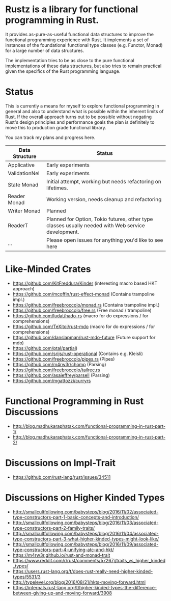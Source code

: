 # Rustz is a library for functional programming in Rust.

It provides as-pure-as-useful functional data structures to improve the
functional programming experience with Rust. It implements a set of 
instances of the foundational functional type classes (e.g. Functor, Monad)
for a large number of data structures.

The implementation tries to be as close to the pure functional implementations
of these data structures, but also tries to remain practical given the
specifics of the Rust programming language.

# Status

This is currently a means for myself to explore functional programming
in general and also to understand what is possible within the 
inherent limits of Rust. If the overall approach turns out to be 
possible without negating Rust's design principles and performance
goals the plan is definitely to move this to production grade
functional library.

You can track my plans and progress here.

| Data Structure   | Status                                                       |
|------------------|--------------------------------------------------------------|
| Applicative      | Early experiments                                            |
| ValidationNel    | Early experiments                                            |
| State Monad      | Initial attempt, working but needs refactoring on lifetimes. |
| Reader Monad     | Working version, needs cleanup and refactoring               |
| Writer Monad     | Planned                                                      |
| ReaderT          | Planned for Option, Tokio futures, other type classes usually needed with Web service development. |
| ...              | Please open issues for anything you'd like to see here       |

# Like-Minded Crates

- https://github.com/KitFreddura/Kinder (interesting macro based HKT approach)
- https://github.com/mcoffin/rust-effect-monad (Contains trampoline impl.)
- https://github.com/freebroccolo/monad.rs (Contains trampoline impl.)
- https://github.com/freebroccolo/free.rs (Free monad / trampoline)
- https://github.com/ludat/hado-rs (macro for do expressions / for comprehensions)
- https://github.com/TeXitoi/rust-mdo (macro for do expressions / for comprehensions)
- https://github.com/danslapman/rust-mdo-future (Future support for mdo)
- https://github.com/ptal/partial)
- https://github.com/srijs/rust-operational (Contains e.g. Kleisli)
- https://github.com/freebroccolo/pipes.rs (Pipes)
- https://github.com/m4rw3r/chomp (Parsing)
- https://github.com/freebroccolo/tailrec.rs
- https://github.com/asajeffrey/parsell (Parsing)
- https://github.com/mgattozzi/curryrs


# Functional Programming in Rust Discussions

- http://blog.madhukaraphatak.com/functional-programming-in-rust-part-1/
- http://blog.madhukaraphatak.com/functional-programming-in-rust-part-2/

# Discussions on Impl-Trait

- https://github.com/rust-lang/rust/issues/34511

# Discussions on Higher Kinded Types

- http://smallcultfollowing.com/babysteps/blog/2016/11/02/associated-type-constructors-part-1-basic-concepts-and-introduction/
- http://smallcultfollowing.com/babysteps/blog/2016/11/03/associated-type-constructors-part-2-family-traits/
- http://smallcultfollowing.com/babysteps/blog/2016/11/04/associated-type-constructors-part-3-what-higher-kinded-types-might-look-like/
- http://smallcultfollowing.com/babysteps/blog/2016/11/09/associated-type-constructors-part-4-unifying-atc-and-hkt/
- https://m4rw3r.github.io/rust-and-monad-trait
- https://www.reddit.com/r/rust/comments/57267j/traits_vs_higher_kinded_types/
- https://users.rust-lang.org/t/does-rust-really-need-higher-kinded-types/5531/3
- http://typelevel.org/blog/2016/08/21/hkts-moving-forward.html
- https://internals.rust-lang.org/t/higher-kinded-types-the-difference-between-giving-up-and-moving-forward/3908



